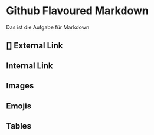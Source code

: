 # Github Flavoured Markdown
Das ist die Aufgabe für Markdown

## [] External Link
## Internal Link
## Images
## Emojis
## Tables
